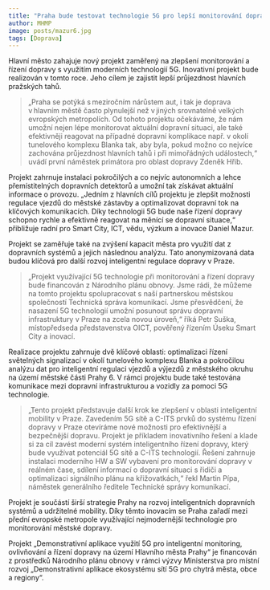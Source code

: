 ```yaml
---
title: "Praha bude testovat technologie 5G pro lepší monitorování dopravy ve městě"
author: MHMP
image: posts/mazur6.jpg
tags: [Doprava]
---
```


Hlavní město zahajuje nový projekt zaměřený na zlepšení monitorování a řízení dopravy s využitím moderních technologií 5G. Inovativní projekt bude realizován v tomto roce. Jeho cílem je zajistit lepší průjezdnost hlavních pražských tahů.

> „Praha se potýká s meziročním nárůstem aut, i tak je doprava v hlavním městě často plynulejší než v jiných srovnatelně velkých evropských metropolích. Od tohoto projektu očekáváme, že nám umožní nejen lépe monitorovat aktuální dopravní situaci, ale také efektivněji reagovat na případné dopravní komplikace např. v okolí tunelového komplexu Blanka tak, aby byla, pokud možno co nejvíce zachována průjezdnost hlavních tahů i při mimořádných událostech,“ uvádí první náměstek primátora pro oblast dopravy Zdeněk Hřib.

Projekt zahrnuje instalaci pokročilých a co nejvíc autonomních a lehce přemístitelných dopravních detektorů a umožní tak získávat aktuální informace o provozu. „Jedním z hlavních cílů projektu je zlepšit možnosti regulace vjezdů do městské zástavby a optimalizovat dopravní tok na klíčových komunikacích. Díky technologii 5G bude naše řízení dopravy schopno rychle a efektivně reagovat na měnící se dopravní situace,“ přibližuje radní pro Smart City, ICT, vědu, výzkum a inovace Daniel Mazur.

Projekt se zaměřuje také na zvýšení kapacit města pro využití dat z dopravních systémů a jejich následnou analýzu. Tato anonymizovaná data budou klíčová pro další rozvoj inteligentní regulace dopravy v Praze.

> „Projekt využívající 5G technologie při monitorování a řízení dopravy bude financován z Národního plánu obnovy. Jsme rádi, že můžeme na tomto projektu spolupracovat s naší partnerskou městskou společností Technická správa komunikací. Jsme přesvědčení, že nasazení 5G technologií umožní posunout správu dopravní infrastruktury v Praze na zcela novou úroveň,“ říká Petr Suška, místopředseda představenstva OICT, pověřený řízením Úseku Smart City a inovací.

Realizace projektu zahrnuje dvě klíčové oblasti: optimalizaci řízení světelných signalizací v okolí tunelového komplexu Blanka a pokročilou analýzu dat pro inteligentní regulaci vjezdů a výjezdů z městského okruhu na území městské části Prahy 6. V rámci projektu bude také testována komunikace mezi dopravní infrastrukturou a vozidly za pomoci 5G technologie.

> „Tento projekt představuje další krok ke zlepšení v oblasti inteligentní mobility v Praze. Zavedením 5G sítě a C-ITS prvků do systému řízení dopravy v Praze otevíráme nové možnosti pro efektivnější a bezpečnější dopravu. Projekt je příkladem inovativního řešení a klade si za cíl zavést moderní systém inteligentního řízení dopravy, který bude využívat potenciál 5G sítě a C-ITS technologií. Řešení zahrnuje instalaci moderního HW a SW vybavení pro monitorování dopravy v reálném čase, sdílení informací o dopravní situaci s řidiči a optimalizaci signálního plánu na křižovatkách,“ řekl Martin Pípa, náměstek generálního ředitele Technické správy komunikací.

Projekt je součástí širší strategie Prahy na rozvoj inteligentních dopravních systémů a udržitelné mobility. Díky těmto inovacím se Praha zařadí mezi přední evropské metropole využívající nejmodernější technologie pro monitorování městské dopravy.

Projekt „Demonstrativní aplikace využití 5G pro inteligentní monitoring, ovlivňování a řízení dopravy na území Hlavního města Prahy“ je financován z prostředků Národního plánu obnovy v rámci výzvy Ministerstva pro místní rozvoj „Demonstrativní aplikace ekosystému sítí 5G pro chytrá města, obce a regiony“.
